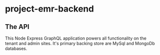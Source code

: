 # project-emr-backend

## The API

This Node Express GraphQL application powers all functionality on the tenant and admin sites. It's primary backing store are MySql and MongoDb databases.
